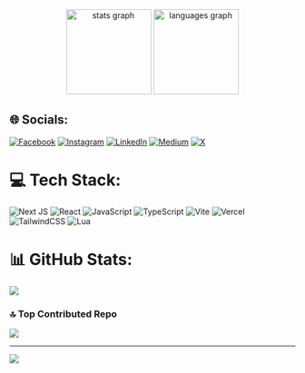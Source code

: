 <div align="center">
  <img src="https://github-readme-stats.vercel.app/api?username=maurodesouza&hide_title=false&hide_rank=false&show_icons=true&include_all_commits=true&count_private=true&disable_animations=false&theme=dracula&locale=en&hide_border=false" height="150" alt="stats graph"  />
  <img src="https://github-readme-stats.vercel.app/api/top-langs?username=maurodesouza&locale=en&hide_title=false&layout=compact&card_width=320&langs_count=5&theme=dracula&hide_border=false" height="150" alt="languages graph"  />
</div>

## 🌐 Socials:
[![Facebook](https://img.shields.io/badge/Facebook-%231877F2.svg?logo=Facebook&logoColor=white)](https://facebook.com/adarshkunwar) [![Instagram](https://img.shields.io/badge/Instagram-%23E4405F.svg?logo=Instagram&logoColor=white)](https://instagram.com/akunwar860) [![LinkedIn](https://img.shields.io/badge/LinkedIn-%230077B5.svg?logo=linkedin&logoColor=white)](https://linkedin.com/in/adarsh-kunwar-614557268) [![Medium](https://img.shields.io/badge/Medium-12100E?logo=medium&logoColor=white)](https://medium.com/@adarshkunwarofficial) [![X](https://img.shields.io/badge/X-black.svg?logo=X&logoColor=white)](https://x.com/adarshkunwar123)

# 💻 Tech Stack:

![Next JS](https://img.shields.io/badge/Next-black?style=for-the-badge&logo=next.js&logoColor=white)
![React](https://img.shields.io/badge/react-%2320232a.svg?style=for-the-badge&logo=react&logoColor=%2361DAFB)
![JavaScript](https://img.shields.io/badge/javascript-%23323330.svg?style=for-the-badge&logo=javascript&logoColor=%23F7DF1E)
![TypeScript](https://img.shields.io/badge/typescript-%23007ACC.svg?style=for-the-badge&logo=typescript&logoColor=white)
![Vite](https://img.shields.io/badge/vite-%23646CFF.svg?style=for-the-badge&logo=vite&logoColor=white)
![Vercel](https://img.shields.io/badge/vercel-%23000000.svg?style=for-the-badge&logo=vercel&logoColor=white)
![TailwindCSS](https://img.shields.io/badge/tailwindcss-%2338B2AC.svg?style=for-the-badge&logo=tailwind-css&logoColor=white)
![Lua](https://img.shields.io/badge/lua-%232C2D72.svg?style=for-the-badge&logo=lua&logoColor=white)

# 📊 GitHub Stats:
![](https://github-readme-stats.vercel.app/api/top-langs/?username=adarshkunwar&theme=dark&hide_border=false&include_all_commits=true&count_private=true&layout=compact)

### 🔝 Top Contributed Repo
![](https://github-contributor-stats.vercel.app/api?username=adarshkunwar&limit=5&theme=dark&combine_all_yearly_contributions=true)



---
[![](https://visitcount.itsvg.in/api?id=adarshkunwar&icon=2&color=0)](https://visitcount.itsvg.in)
